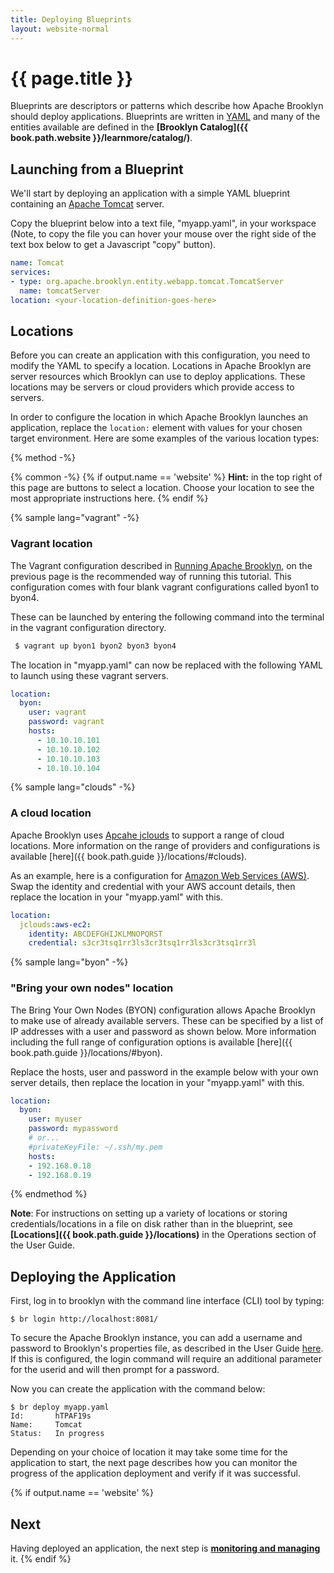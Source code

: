 ```yaml
---
title: Deploying Blueprints
layout: website-normal
---
```

# {{ page.title }}

Blueprints are descriptors or patterns which describe how Apache Brooklyn should deploy applications. Blueprints are written in [YAML](https://en.wikipedia.org/wiki/YAML) and many of the entities available are defined in the __[Brooklyn Catalog]({{ book.path.website }}/learnmore/catalog/)__.

## Launching from a Blueprint

We'll start by deploying an application with a simple YAML blueprint containing an [Apache Tomcat](https://tomcat.apache.org/) server.

Copy the blueprint below into a text file, "myapp.yaml", in your workspace (Note, to copy the file you can
hover your mouse over the right side of the text box below to get a Javascript "copy" button).

```yaml
name: Tomcat
services:
- type: org.apache.brooklyn.entity.webapp.tomcat.TomcatServer
  name: tomcatServer
location: <your-location-definition-goes-here>
```


## Locations

Before you can create an application with this configuration, you need to modify the YAML to specify a location. Locations in Apache Brooklyn are server resources which Brooklyn can use to deploy applications. These locations may be servers or cloud providers which provide access to servers. 

In order to configure the location in which Apache Brooklyn launches an application, replace the ```location:``` element with values for your chosen target environment. Here are some examples of the various location types:

{% method -%}

{% common -%}
{% if output.name == 'website' %}
**Hint:** in the top right of this page are buttons to select a location. Choose your location to see the most appropriate instructions here.
{% endif %}

{% sample lang="vagrant" -%}
### Vagrant location

The Vagrant configuration described in [Running Apache Brooklyn](running.md), on the previous page is the recommended way of running this tutorial. This configuration comes with four blank vagrant configurations called byon1 to byon4.

These can be launched by entering the following command into the terminal in the vagrant configuration directory.

```bash
 $ vagrant up byon1 byon2 byon3 byon4
```

The location in "myapp.yaml" can now be replaced with the following YAML to launch using these vagrant servers.

```yaml
location:
  byon:
    user: vagrant
    password: vagrant
    hosts:
      - 10.10.10.101
      - 10.10.10.102
      - 10.10.10.103
      - 10.10.10.104
```

{% sample lang="clouds" -%}
### A cloud location

Apache Brooklyn uses [Apcahe jclouds](http://jclouds.apache.org/) to support a range of cloud locations. More information on the range of providers and configurations is available [here]({{ book.path.guide }}/locations/#clouds).

As an example, here is a configuration for [Amazon Web Services (AWS)](http://www.aws.amazon.com). Swap the identity and credential with your AWS account details, then replace the location in your "myapp.yaml" with this.

```yaml
location:
  jclouds:aws-ec2:
    identity: ABCDEFGHIJKLMNOPQRST
    credential: s3cr3tsq1rr3ls3cr3tsq1rr3ls3cr3tsq1rr3l
```

{% sample lang="byon" -%}
### "Bring your own nodes" location

The Bring Your Own Nodes (BYON) configuration allows Apache Brooklyn to make use of already available servers. These can be specified by a list of IP addresses with a user and password as shown below. More information including the full range of configuration options is available [here]({{ book.path.guide }}/locations/#byon). 

Replace the hosts, user and password in the example below with your own server details, then replace the location in your "myapp.yaml" with this.

```yaml
location:
  byon:
    user: myuser
    password: mypassword
    # or...
    #privateKeyFile: ~/.ssh/my.pem
    hosts:
    - 192.168.0.18
    - 192.168.0.19
```

{% endmethod %}

**Note**: For instructions on setting up a variety of locations or storing credentials/locations in a file on disk rather than in the blueprint, see __[Locations]({{ book.path.guide }}/locations)__ in the Operations section of the User Guide.

## Deploying the Application

First, log in to brooklyn with the command line interface (CLI) tool by typing:
```
$ br login http://localhost:8081/
```

To secure the Apache Brooklyn instance, you can add a username and password to Brooklyn's properties file, as described in the User Guide [here](../ops/configuration/brooklyn_cfg.md). 
If this is configured, the login command will require an additional parameter for the userid and will then prompt for a password.

Now you can create the application with the command below:

```
$ br deploy myapp.yaml 
Id:       hTPAF19s   
Name:     Tomcat   
Status:   In progress  
```

Depending on your choice of location it may take some time for the application to start, the next page describes how 
you can monitor the progress of the application deployment and verify if it was successful.

{% if output.name == 'website' %}
## Next
Having deployed an application, the next step is **[monitoring and managing](managing.md)** it.
{% endif %}
